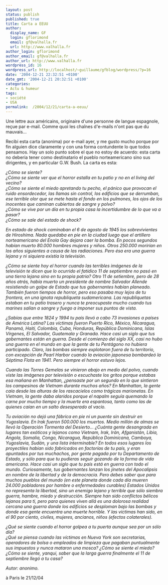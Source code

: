 ```yaml
---
layout: post
status: publish
published: true
title: Carta a EEUU
author:
  display_name: GF
  login: gflorimond
  email: gf@valhalla.fr
  url: http://www.valhalla.fr
author_login: gflorimond
author_email: gf@valhalla.fr
author_url: http://www.valhalla.fr
wordpress_id: 16
wordpress_url: http://localhost/~guillaume/gfblog/wordpress/?p=16
date: '2004-12-21 22:32:51 +0100'
date_gmt: '2004-12-21 20:32:51 +0100'
categories:
- Actu & humeur
tags:
- société
- USA
permalink:  /2004/12/21/carta-a-eeuu/
---
```

<p>Une lettre aux américains, originaire d'une personne de langue espagnole, reçue par e-mail. Comme quoi les chaînes d'e-mails n'ont pas que du mauvais...</p>
<p>Recibi esta carta (anonima) por e-mail ayer, y me gusto mucho porque por fin alguien dice claramente y con una forma contundente lo que todos pensamos. Hay un solo punto sobre el que no estoy de acuerdo: esta carta no deberia tener como destinatario el pueblo norteamericano sino sus dirigentes, y en particular G.W. Bush. La carta es esta:</p>
<p><i>&iquest;C&oacute;mo se siente? <br />
&iquest;C&oacute;mo se siente ver que el horror estalla en tu patio y no en el living del vecino?<br />
&iquest;C&oacute;mo se siente el miedo apretando tu pecho, el p&aacute;nico que provocan el ruido ensordecedor, las llamas sin control, los edificios que se derrumban, ese terrible olor que se mete hasta el fondo en los pulmones, los ojos de los inocentes que caminan cubiertos de sangre y polvo?<br />
&iquest;C&oacute;mo se vive por un d&iacute;a en tu propia casa la incertidumbre de lo que va a pasar?<br />
&iquest;C&oacute;mo se sale del estado de shock? </p>
<p>  En estado de shock caminaban el 6 de agosto de 1945 los sobrevivientes de Hiroshima. Nada quedaba en pie en la ciudad luego que el artillero norteamericano del Enola Gay dejara caer la bomba. En pocos segundos hab&iacute;an muerto 80.000 hombres mujeres y ni&ntilde;os. Otros 250.000 morir&iacute;an en los a&ntilde;os siguientes a causa de las radiaciones. Pero &eacute;sa era una guerra lejana y ni siquiera exist&iacute;a la televisi&oacute;n. </p>
<p>&iquest;C&oacute;mo se siente hoy el horror cuando las terribles im&aacute;genes de la televisi&oacute;n te dicen que lo ocurrido el fat&iacute;dico 11 de septiembre no pas&oacute; en una tierra lejana sino en tu propia patria? Otro 11 de setiembre, pero de 28 a&ntilde;os atr&aacute;s, hab&iacute;a muerto un presidente de nombre Salvador Allende resistiendo un golpe de Estado que tus gobernantes hab&iacute;an planeado. Tambi&eacute;n fueron tiempos de horror, pero eso pasaba muy lejos de tu frontera, en una ignota republiqueta sudamericana. Las republiquetas estaban en tu patio trasero y nunca te preocupaste mucho cuando tus marines sal&iacute;an a sangre y fuego a imponer sus puntos de vista. </p>
<p>&iquest;Sab&iacute;as que entre 1824 y 1994 tu pa&iacute;s llev&oacute; a cabo 73 invasiones a pa&iacute;ses de Am&eacute;rica Latina? Las v&iacute;ctimas fueron Puerto Rico, M&eacute;xico, Nicaragua, Panam&aacute;, Hait&iacute;, Colombia, Cuba, Honduras, Rep&uacute;blica Dominicana, Islas V&iacute;rgenes, El Salvador, Guatemala y Granada. Hace casi un siglo que tus gobernantes est&aacute;n en guerra. Desde el comienzo del siglo XX, casi no hubo una guerra en el mundo en que la gente de tu Pent&aacute;gono no hubiera participado. Claro, las bombas siempre explotaron fuera de tu territorio, con excepci&oacute;n de Pearl Harbor cuando la aviaci&oacute;n japonesa bombarde&oacute; la S&eacute;ptima Flota en 1941. Pero siempre el horror estuvo lejos. </p>
<p>  Cuando las Torres Gemelas se vinieron abajo en medio del polvo, cuando viste las im&aacute;genes por televisi&oacute;n o escuchaste los gritos porque estabas esa ma&ntilde;ana en Manhattan, &iquest;pensaste por un segundo en lo que sintieron los campesinos de Vietnam durante muchos a&ntilde;os? En Manhattan, la gente ca&iacute;a desde las alturas de los rascacielos como tr&aacute;gicas marionetas. En Vietnam, la gente daba alaridos porque el napalm segu&iacute;a quemando la carne por mucho tiempo y la muerte era espantosa, tanto como las de quienes ca&iacute;an en un salto desesperado al vac&iacute;o. </p>
<p>  Tu aviaci&oacute;n no dej&oacute; una f&aacute;brica en pie ni un puente sin destruir en Yugoslavia. En Irak fueron 500.000 los muertos. Medio mill&oacute;n de almas se llev&oacute; la Operaci&oacute;n Tormenta del Desierto... &iquest;Cu&aacute;nta gente desangrada en lugares tan ex&oacute;ticos y lejanos como Vietnam, Irak, Ir&aacute;n, Afganist&aacute;n, Libia, Angola, Somalia, Congo, Nicaragua, Rep&uacute;blica Dominicana, Camboya, Yugoslavia, Sud&aacute;n, y una lista interminable? En todos esos lugares los proyectiles hab&iacute;an sido fabricados en factor&iacute;as de tu pa&iacute;s, y eran apuntados por tus muchachos, por gente pagada por tu Departamento de Estado, y s&oacute;lo para que tu pudieras seguir gozando de la forma de vida americana. Hace casi un siglo que tu pa&iacute;s est&aacute; en guerra con todo el mundo. Curiosamente, tus gobernantes lanzan los jinetes del Apocalipsis en nombre de la libertad y de la democracia. Pero debes saber que para muchos pueblos del mundo (en este planeta donde cada d&iacute;a mueren 24.000 pobladores por hambre o enfermedades curables) Estados Unidos no representa la libertad, sino un enemigo lejano y terrible que s&oacute;lo siembra guerra, hambre, miedo y destrucci&oacute;n. Siempre han sido conflictos b&eacute;licos lejanos para ti, pero para quienes viven all&aacute; es una dolorosa realidad cercana una guerra donde los edificios se desploman bajo las bombas y donde esa gente encuentra una muerte horrible. Y las v&iacute;ctimas han sido, en el 90 por ciento, civiles, mujeres, ancianos, ni&ntilde;os (efectos colaterales). </p>
<p>&iquest;Qu&eacute; se siente cuando el horror golpea a tu puerta aunque sea por un s&oacute;lo d&iacute;a? <br />
&iquest;Qu&eacute; se piensa cuando las v&iacute;ctimas en Nueva York son secretarias, operadores de bolsa o empleados de limpieza que pagaban puntualmente sus impuestos y nunca mataron una mosca? &iquest;C&oacute;mo se siente el miedo? <br />
&iquest;C&oacute;mo se siente, yanqui, saber que la larga guerra finalmente el 11 de septiembre lleg&oacute; a tu casa?</i></p>
<p><i>Autor: anonimo.</i></p>
<p>
&agrave; Paris le 21/12/04</p>
